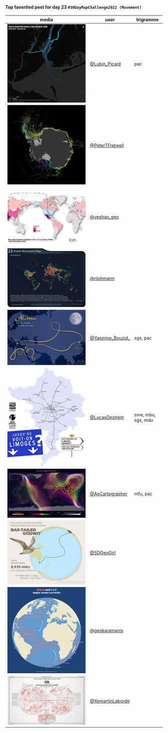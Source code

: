 #### Top favorited post for day 23 `#30DayMapChallenge2022 (Movement)`
| media | user | trigramme |
|-------|------|-----------|
| ![image](uploads/4b56b434fe68410049044035de532dac/image.png) | [@Lubin_Picard](https://twitter.com/Lubin_Picard/status/1595514301820829701) | pac |
| ![image](uploads/600ada8c29768b6b3eaab1d46fca07cb/image.png) | [@PeterTFretwell](https://twitter.com/PeterTFretwell/status/1594979062141030400) |  |
| ![image](uploads/826b6947376822336d7731b5efb5deaa/image.png) | [@yeshan_geo](https://twitter.com/yeshan_geo/status/1595275776147869696) |  |
| ![image](uploads/f9f9b20cea42eb7acc86763e8092154c/image.png) | [@nlohmann](https://twitter.com/nlohmann/status/1595334368205148160) |  |
| ![image](uploads/16a3b9bdf6f1a7a8e1988ee361d77b40/image.png) | [@Yasmine_Bouzid\_](https://twitter.com/Yasmine_Bouzid\_/status/1595340319222272000) | sgs, pac |
| ![image](uploads/db2f464dd31a9d88d7d591c2c4450b05/image.png) | [@LucasDestrem](https://twitter.com/LucasDestrem/status/1595366913881817089) | sme, mbu, sgs, mdu |
| ![image](uploads/763367f2a3ae7de052614338857008de/image.png) | [@AeCartographer](https://twitter.com/AeCartographer/status/1595679805605056512) | mfu, pac |
| ![image](uploads/a076a42ae5f3a9db0fbfd1f8171e83aa/image.png) | [@SDGeoGirl](https://twitter.com/SDGeoGirl/status/1595415740403699714) |  |
| ![image](uploads/bb54802dbf175ace32a9a64316dbd355/image.png) | [@geokaramanis](https://twitter.com/geokaramanis/status/1595472865696137230) |  |
| ![image](uploads/955f7964af60f8021f9dd248ea67d7d8/image.png) | [@XemartinLaborde](https://twitter.com/XemartinLaborde/status/1595320133853261824) |  |

